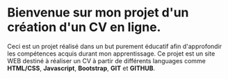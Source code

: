 # Bienvenue sur mon projet d'un création d'un CV en ligne.
Ceci est un projet réalisé dans un but purement éducatif afin d'approfondir les compétences acquis durant mon apprentissage.
Ce projet est un site WEB destiné à réaliser un CV à partir de différents languages comme **HTML/CSS**, **Javascript**, **Bootstrap**, **GIT** et **GITHUB**. 
